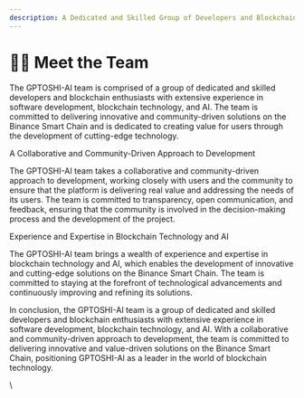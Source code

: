 ```yaml
---
description: A Dedicated and Skilled Group of Developers and Blockchain Enthusiasts
---
```


# 🧑🏫 Meet the Team

The GPTOSHI-AI team is comprised of a group of dedicated and skilled developers and blockchain enthusiasts with extensive experience in software development, blockchain technology, and AI. The team is committed to delivering innovative and community-driven solutions on the Binance Smart Chain and is dedicated to creating value for users through the development of cutting-edge technology.

A Collaborative and Community-Driven Approach to Development

The GPTOSHI-AI team takes a collaborative and community-driven approach to development, working closely with users and the community to ensure that the platform is delivering real value and addressing the needs of its users. The team is committed to transparency, open communication, and feedback, ensuring that the community is involved in the decision-making process and the development of the project.

Experience and Expertise in Blockchain Technology and AI

The GPTOSHI-AI team brings a wealth of experience and expertise in blockchain technology and AI, which enables the development of innovative and cutting-edge solutions on the Binance Smart Chain. The team is committed to staying at the forefront of technological advancements and continuously improving and refining its solutions.

In conclusion, the GPTOSHI-AI team is a group of dedicated and skilled developers and blockchain enthusiasts with extensive experience in software development, blockchain technology, and AI. With a collaborative and community-driven approach to development, the team is committed to delivering innovative and value-driven solutions on the Binance Smart Chain, positioning GPTOSHI-AI as a leader in the world of blockchain technology.

\
